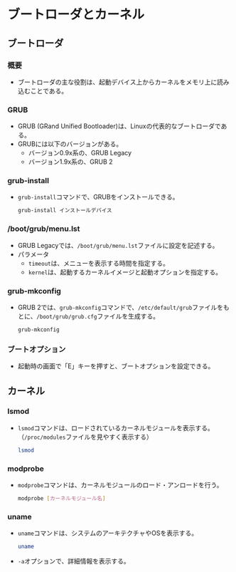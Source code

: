 # ブートローダとカーネル

## ブートローダ

### 概要

- ブートローダの主な役割は、起動デバイス上からカーネルをメモリ上に読み込むことである。

### GRUB

- GRUB (GRand Unified Bootloader)は、Linuxの代表的なブートローダである。
- GRUBには以下のバージョンがある。
  - バージョン0.9x系の、GRUB Legacy
  - バージョン1.9x系の、GRUB 2

### grub-install

- `grub-install`コマンドで、GRUBをインストールできる。

  ```bash
  grub-install インストールデバイス
  ```

### /boot/grub/menu.lst

- GRUB Legacyでは、`/boot/grub/menu.lst`ファイルに設定を記述する。
- パラメータ
  - `timeout`は、メニューを表示する時間を指定する。
  - `kernel`は、起動するカーネルイメージと起動オプションを指定する。

### grub-mkconfig

- GRUB 2では、`grub-mkconfig`コマンドで、`/etc/default/grub`ファイルをもとに、`/boot/grub/grub.cfg`ファイルを生成する。

  ```bash
  grub-mkconfig
  ```

### ブートオプション

- 起動時の画面で「E」キーを押すと、ブートオプションを設定できる。

## カーネル

### lsmod

- `lsmod`コマンドは、ロードされているカーネルモジュールを表示する。
  （`/proc/modules`ファイルを見やすく表示する）

  ```bash
  lsmod
  ```

### modprobe

- `modprobe`コマンドは、カーネルモジュールのロード・アンロードを行う。

  ```bash
  modprobe [カーネルモジュール名]
  ```

### uname

- `uname`コマンドは、システムのアーキテクチャやOSを表示する。

  ```bash
  uname
  ```

- `-a`オプションで、詳細情報を表示する。
